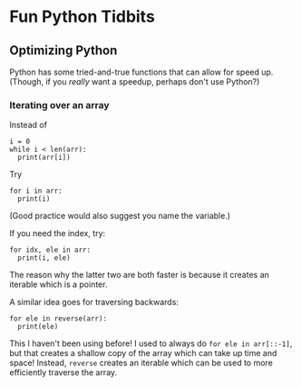 # Fun Python Tidbits

## Optimizing Python

Python has some tried-and-true functions that can allow for speed up. (Though, if you *really* want a speedup, perhaps don't use Python?)

### Iterating over an array

Instead of 

```
i = 0
while i < len(arr):
  print(arr[i])
```

Try

```
for i in arr:
  print(i)
```

(Good practice would also suggest you name the variable.)

If you need the index, try:

```
for idx, ele in arr:
  print(i, ele)
```

The reason why the latter two are both faster is because it creates an iterable which is a pointer. 

A similar idea goes for traversing backwards:

```
for ele in reverse(arr):
  print(ele)
```

This I haven't been using before! I used to always do `for ele in arr[::-1]`, but that creates a shallow copy of the array which can take up time and space! Instead, `reverse` creates an iterable which can be used to more efficiently traverse the array.
